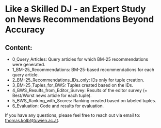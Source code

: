 # Like a Skilled DJ - an Expert Study on News Recommendations Beyond Accuracy

## Content:
- 0_Query_Articles: Query articles for which BM-25 recommendations were generated.
- 1_BM-25_Recommendations: BM-25-based recommendations for each query article.
- 2_BM-25_Recommendations_IDs_only: IDs only for tuple creation.
- 3_BM-25_Tuples_for_BWS: Tuples created based on the IDs.
- 4_BWS_Results_from_Editor_Survey: Results of the editor survey (= Best/Worst news article for each tuple).
- 5_BWS_Ranking_with_Scores: Ranking created based on labeled tuples.
- 6_Evaluation: Code and results for evaluation.

If you have any questions, please feel free to reach out via email to: thomas.kolb@tuwien.ac.at.